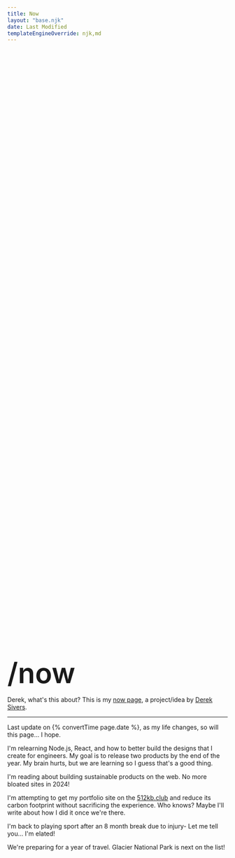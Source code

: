 ```yaml
---
title: Now
layout: "base.njk"
date: Last Modified
templateEngineOverride: njk,md
---
```


<h1 style="font-size:4rem; font-weight: 600; margin: 35vh 0 0 0;">/now</h1>

Derek, what's this about? This is my [now page](https://nownownow.com/about), a project/idea by [Derek Sivers](https://sive.rs/nowff).

---
Last update on {% convertTime page.date %}, as my life changes, so will this page... I hope. 

I'm relearning Node.js, React, and how to better build the designs that I create for engineers. My goal is to release two products by the end of the year. My brain hurts, but we are learning so I guess that's a good thing.

I'm reading about building sustainable products on the web. No more bloated sites in 2024! 

I'm attempting to get my portfolio site on the [512kb.club](https://512kb.club/) and reduce its carbon footprint without sacrificing the experience. Who knows? Maybe I'll write about how I did it once we're there. 

I'm back to playing sport after an 8 month break due to injury- Let me tell you... I'm elated!

We're preparing for a year of travel. Glacier National Park is next on the list!

